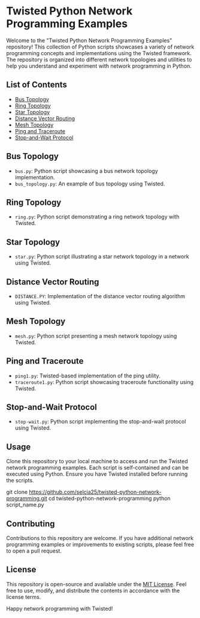 # Twisted Python Network Programming Examples

Welcome to the "Twisted Python Network Programming Examples" repository! This collection of Python scripts showcases a variety of network programming concepts and implementations using the Twisted framework. The repository is organized into different network topologies and utilities to help you understand and experiment with network programming in Python.

## List of Contents

- [Bus Topology](#bus-topology)
- [Ring Topology](#ring-topology)
- [Star Topology](#star-topology)
- [Distance Vector Routing](#distance-vector-routing)
- [Mesh Topology](#mesh-topology)
- [Ping and Traceroute](#ping-and-traceroute)
- [Stop-and-Wait Protocol](#stop-and-wait-protocol)

## Bus Topology

- `bus.py`: Python script showcasing a bus network topology implementation.
- `bus_topology.py`: An example of bus topology using Twisted.

## Ring Topology

- `ring.py`: Python script demonstrating a ring network topology with Twisted.

## Star Topology

- `star.py`: Python script illustrating a star network topology in a network using Twisted.

## Distance Vector Routing

- `DISTANCE.PY`: Implementation of the distance vector routing algorithm using Twisted.

## Mesh Topology

- `mesh.py`: Python script presenting a mesh network topology using Twisted.

## Ping and Traceroute

- `ping1.py`: Twisted-based implementation of the ping utility.
- `traceroute1.py`: Python script showcasing traceroute functionality using Twisted.

## Stop-and-Wait Protocol

- `stop-wait.py`: Python script implementing the stop-and-wait protocol using Twisted.

## Usage

Clone this repository to your local machine to access and run the Twisted network programming examples. Each script is self-contained and can be executed using Python. Ensure you have Twisted installed before running the scripts.

git clone https://github.com/selcia25/twisted-python-network-programming.git
cd twisted-python-network-programming
python script_name.py

## Contributing

Contributions to this repository are welcome. If you have additional network programming examples or improvements to existing scripts, please feel free to open a pull request.

## License

This repository is open-source and available under the [MIT License](LICENSE). Feel free to use, modify, and distribute the contents in accordance with the license terms.

Happy network programming with Twisted!
